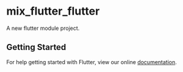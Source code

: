# mix_flutter_flutter

A new flutter module project.

## Getting Started

For help getting started with Flutter, view our online
[documentation](https://flutter.dev/).
